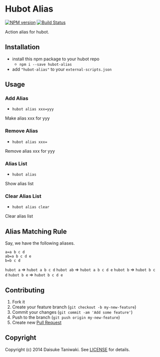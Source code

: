 # Hubot Alias

[![NPM version](https://badge.fury.io/js/hubot-alias.svg)](http://badge.fury.io/js/hubot-alias) [![Build Status](https://travis-ci.org/dtaniwaki/hubot-alias.svg)](https://travis-ci.org/dtaniwaki/hubot-alias)

Action alias for hubot.

## Installation

* install this npm package to your hubot repo
    * `npm i --save hubot-alias`
* add `"hubot-alias"` to your `external-scripts.json`

## Usage

### Add Alias

* `hubot alias xxx=yyy`

Make alias xxx for yyy

### Remove Alias

* `hubot alias xxx=`

Remove alias xxx for yyy

### Alias List

* `hubot alias`

Show alias list

### Clear Alias List

* `hubot alias clear`

Clear alias list

## Alias Matching Rule

Say, we have the following aliases.

```
a=a b c d
ab=a b c d e
b=b c d
```

`hubot a` => `hubot a b c d`
`hubot ab` => `hubot a b c d e`
`hubot b` => `hubot b c d`
`hubot b e` => `hubot b c d e`

## Contributing

1. Fork it
2. Create your feature branch (`git checkout -b my-new-feature`)
3. Commit your changes (`git commit -am 'Add some feature'`)
4. Push to the branch (`git push origin my-new-feature`)
5. Create new [Pull Request](../../pull/new/master)

## Copyright

Copyright (c) 2014 Daisuke Taniwaki. See [LICENSE](LICENSE) for details.
